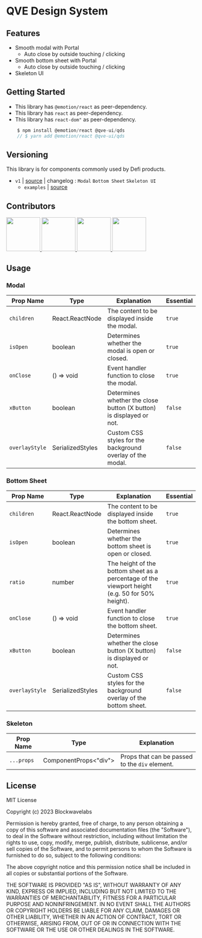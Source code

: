 # QVE Design System

## Features

- Smooth modal with Portal
  - Auto close by outside touching / clicking
- Smooth bottom sheet with Portal
  - Auto close by outside touching / clicking
- Skeleton UI

## Getting Started

- This library has `@emotion/react` as peer-dependency.
- This library has `react` as peer-dependency.
- This library has `react-dom"` as peer-dependency.

```javascript
    $ npm install @emotion/react @qve-ui/qds
    // $ yarn add @emotion/react @qve-ui/qds
```

## Versioning

This library is for components commonly used by Defi products.

- `v1` | [source](https://github.com/ziptalk/QDS-monorepo/tree/master/qds/src) | changelog : `Modal` `Bottom Sheet` `Skeleton UI`
  - `examples` | [source](https://github.com/ziptalk/QDS-monorepo/tree/master/qds-example)

## Contributors

<p>
<a href="https://github.com/BWLdoyeon">
    <img src="https://avatars.githubusercontent.com/u/121469036?v=4" width="90">
</a>
<a href="https://github.com/youngan1111">
    <img src="https://avatars.githubusercontent.com/u/68759940?v=4" width="90">
</a>
<a href="https://github.com/Jun99uu">
    <img src="https://avatars.githubusercontent.com/u/44965706?v=4" width="90">
</a>
<a href="https://github.com/maebin">
    <img src="https://avatars.githubusercontent.com/u/109774178?v=4" width="90">
</a>
</p>

## Usage

### Modal

| Prop Name      | Type             | Explanation                                                         | Essential |
| -------------- | ---------------- | ------------------------------------------------------------------- | --------- |
| `children`     | React.ReactNode  | The content to be displayed inside the modal.                       | `true`    |
| `isOpen`       | boolean          | Determines whether the modal is open or closed.                     | `true`    |
| `onClose`      | () => void       | Event handler function to close the modal.                          | `true`    |
| `xButton`      | boolean          | Determines whether the close button (X button) is displayed or not. | `false`   |
| `overlayStyle` | SerializedStyles | Custom CSS styles for the background overlay of the modal.          | `false`   |

### Bottom Sheet

| Prop Name      | Type             | Explanation                                                                                     | Essential |
| -------------- | ---------------- | ----------------------------------------------------------------------------------------------- | --------- |
| `children`     | React.ReactNode  | The content to be displayed inside the bottom sheet.                                            | `true`    |
| `isOpen`       | boolean          | Determines whether the bottom sheet is open or closed.                                          | `true`    |
| `ratio`        | number           | The height of the bottom sheet as a percentage of the viewport height (e.g. 50 for 50% height). | `true`    |
| `onClose`      | () => void       | Event handler function to close the bottom sheet.                                               | `true`    |
| `xButton`      | boolean          | Determines whether the close button (X button) is displayed or not.                             | `false`   |
| `overlayStyle` | SerializedStyles | Custom CSS styles for the background overlay of the bottom sheet.                               | `false`   |

### Skeleton

| Prop Name  | Type                  | Explanation                                    |
| ---------- | --------------------- | ---------------------------------------------- |
| `...props` | ComponentProps<"div"> | Props that can be passed to the `div` element. |

## License

MIT License

Copyright (c) 2023 Blockwavelabs

Permission is hereby granted, free of charge, to any person obtaining a copy
of this software and associated documentation files (the "Software"), to deal
in the Software without restriction, including without limitation the rights
to use, copy, modify, merge, publish, distribute, sublicense, and/or sell
copies of the Software, and to permit persons to whom the Software is
furnished to do so, subject to the following conditions:

The above copyright notice and this permission notice shall be included in all
copies or substantial portions of the Software.

THE SOFTWARE IS PROVIDED "AS IS", WITHOUT WARRANTY OF ANY KIND, EXPRESS OR
IMPLIED, INCLUDING BUT NOT LIMITED TO THE WARRANTIES OF MERCHANTABILITY,
FITNESS FOR A PARTICULAR PURPOSE AND NONINFRINGEMENT. IN NO EVENT SHALL THE
AUTHORS OR COPYRIGHT HOLDERS BE LIABLE FOR ANY CLAIM, DAMAGES OR OTHER
LIABILITY, WHETHER IN AN ACTION OF CONTRACT, TORT OR OTHERWISE, ARISING FROM,
OUT OF OR IN CONNECTION WITH THE SOFTWARE OR THE USE OR OTHER DEALINGS IN THE
SOFTWARE.
